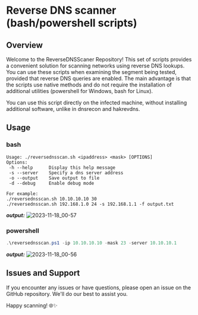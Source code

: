 # Reverse DNS scanner (bash/powershell scripts)
## Overview
Welcome to the ReverseDNSScaner Repository! This set of scripts provides a convenient solution for scanning networks using reverse DNS lookups. You can use these scripts when examining the segment being tested, provided that reverse DNS queries are enabled.
The main advantage is that the scripts use native methods and do not require the installation of additional utilities (powershell for Windows, bash for Linux).

You can use this script directly on the infected machine, without installing additional software, unlike in dnsrecon and hakrevdns.

## Usage
### bash
```
Usage: ./reversednsscan.sh <ipaddress> <mask> [OPTIONS]
Options:
 -h --help      Display this help message
 -s --server    Specify a dns server address
 -o --output    Save output to file
 -d --debug     Enable debug mode

For example:
./reversednsscan.sh 10.10.10.10 30
./reversednsscan.sh 192.168.1.0 24 -s 192.168.1.1 -f output.txt
```

***output:***
![2023-11-18_00-57](https://github.com/sergo2048/reversednsscaner/assets/40056618/b71b9aa2-a575-44ff-9319-9efbc11a9f6b)


### powershell
```powershell
.\reversednsscan.ps1 -ip 10.10.10.10 -mask 23 -server 10.10.10.1
```

***output:***
![2023-11-18_00-56](https://github.com/sergo2048/reversednsscaner/assets/40056618/aba7de06-37d9-4547-866d-e0ba31f20b15)


## Issues and Support
If you encounter any issues or have questions, please open an issue on the GitHub repository. We'll do our best to assist you.

Happy scanning! 🌐✨
